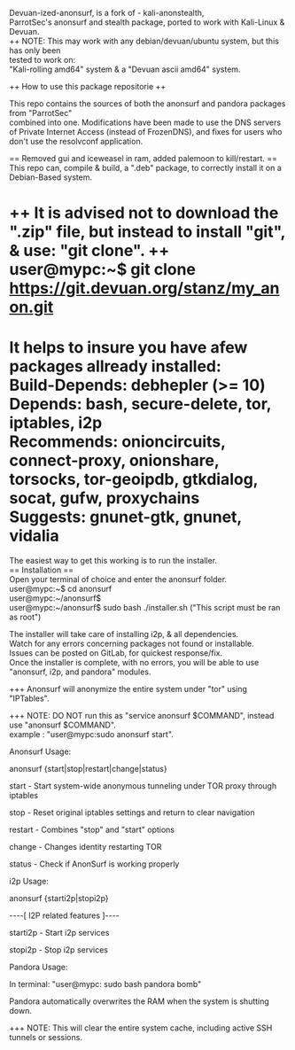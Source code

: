 Devuan-ized-anonsurf, is a fork of - kali-anonstealth,  
ParrotSec's anonsurf and stealth package, ported to work with Kali-Linux & Devuan.  
++ NOTE: This may work with any debian/devuan/ubuntu system, but this has only been  
tested to work on:  
"Kali-rolling amd64" system & a "Devuan ascii amd64" system.  

++ How to use this package repositorie ++

This repo contains the sources of both the anonsurf and pandora packages from "ParrotSec"  
combined into one. Modifications have been made to use the DNS servers of Private Internet Access   (instead of FrozenDNS), and fixes for users who don't use the resolvconf application.  

== Removed gui and iceweasel in ram, added palemoon to kill/restart. ==  
This repo can, compile & build, a ".deb" package, to correctly install it on a Debian-Based system.  

++ It is advised not to download the ".zip" file, but instead to install "git", & use: "git clone". ++  
user@mypc:~$ git clone https://git.devuan.org/stanz/my_anon.git  
========================================================================
It helps to insure you have afew packages allready installed:  
Build-Depends: debhepler (>= 10)  
Depends: bash, secure-delete, tor, iptables, i2p  
Recommends: onioncircuits, connect-proxy, onionshare, torsocks, tor-geoipdb, gtkdialog, socat, gufw, proxychains  
Suggests: gnunet-gtk, gnunet, vidalia  
==================================================
The easiest way to get this working is to run the installer.  
== Installation ==  
Open your terminal of choice and enter the anonsurf folder.  
user@mypc:~$ cd anonsurf  
user@mypc:~/anonsurf$  
user@mypc:~/anonsurf$ sudo bash ./installer.sh ("This script must be ran as root")  

The installer will take care of installing i2p, & all dependencies.  
Watch for any errors concerning packages not found or installable.  
Issues can be posted on GitLab, for quickest response/fix.  
Once the installer is complete, with no errors, you will be able to use "anonsurf, i2p, and pandora" modules.  

+++ Anonsurf will anonymize the entire system under "tor" using "IPTables".  

+++ NOTE: DO NOT run this as "service anonsurf $COMMAND", instead use "anonsurf $COMMAND".  
example : "user@mypc:sudo anonsurf start".  

Anonsurf Usage:  

 anonsurf {start|stop|restart|change|status}  

 start - Start system-wide anonymous tunneling under TOR proxy through iptables  
          
 stop - Reset original iptables settings and return to clear navigation  
 
 restart - Combines "stop" and "start" options  
 
 change - Changes identity restarting TOR  
 
 status - Check if AnonSurf is working properly  

i2p Usage:  

 anonsurf {starti2p|stopi2p}  

----[ I2P related features ]----  

 starti2p - Start i2p services  
 
 stopi2p - Stop i2p services  

Pandora Usage:  

In terminal: "user@mypc: sudo bash pandora bomb"  

Pandora automatically overwrites the RAM when the system is shutting down.  

+++ NOTE: This will clear the entire system cache, including active SSH tunnels or sessions.  